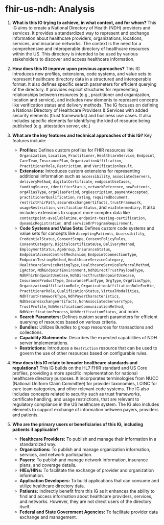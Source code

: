 # fhir-us-ndh: Analysis

1.  **What is this IG trying to achieve, in what context, and for whom?** This IG aims to create a National Directory of Health (NDH) providers and services. It provides a standardized way to represent and exchange information about healthcare providers, organizations, locations, services, and insurance networks. The context is the need for a comprehensive and interoperable directory of healthcare resources within the US. This directory is intended to be used by various stakeholders to discover and access healthcare information.

2.  **How does this IG improve upon previous approaches?** This IG introduces new profiles, extensions, code systems, and value sets to represent healthcare directory data in a structured and interoperable format. It also defines specific search parameters for efficient querying of the directory. It provides explicit structures for representing relationships between resources (e.g., practitioner and organization, location and service), and includes new elements to represent concepts like verification status and delivery methods. The IG focuses on defining a National Directory of Healthcare Providers & Services with added security elements (trust frameworks) and business use cases. It also includes specific elements for identifying the kind of resource being published (e.g. attestation server, etc.)

3.  **What are the key features and technical approaches of this IG?** Key features include:
    *   **Profiles:** Defines custom profiles for FHIR resources like `Organization`, `Location`, `Practitioner`, `HealthcareService`, `Endpoint`, `CareTeam`, `InsurancePlan`, `OrganizationAffiliation`, `PractitionerRole`, `Restriction`, and `VerificationResult`.
    *   **Extensions:** Introduces custom extensions for representing additional information such as `accessibility`, `associatedServers`, `deliveryMethod`, `digitalCertificate`, `endpointUseCases`, `fundingSource`, `identifierStatus`, `networkReference`, `newPatients`, `orgAliasType`, `orgAliasPeriod`, `orgDescription`, `paymentAccepted`, `practitionerQualification`, `rating`, `requiredDocument`, `restrictFhirPath`, `secureExchangeArtifacts`, `trustFramework`, `usageRestriction`, `verificationStatus`, and `viaIntermediary`. It also includes extensions to support more complex data like `contactpoint-availabletime`, `endpoint-testing-certification`, `dynamicRegistration`, and `serviceOrProgramRequirement`.
    *   **Code Systems and Value Sets:** Defines custom code systems and value sets for concepts like `AcceptingPatients`, `Accessibility`, `CredentialStatus`, `ConsentScope`, `ConsentPolicyRules`, `ConsentCategory`, `DigitalcertificateUse`, `DeliveryMethod`, `EmploymentStatus`, `AgeGroup`, `InsuranceStatus`, `EndpointAccessControlMechanism`, `EndpointConnectionType`, `EndpointTestingMethod`, `HealthcareServiceCategory`, `HealthcareServiceRatingType`, `HealthcareServiceReferralMethod`, `IgActor`, `NdhEndpointEnvironment`, `NdhDirectTrustPayloadType`, `NdhFhirEndpointUseCase`, `NdhDirectTrustEndpointUsecase`, `InsuranceProductType`, `InsurancePlanType`, `OrgType`, `OrgAliasType`, `OrganizationAffiliationRole`, `OrganizationAffiliationRoleForHie`, `PractitionerRole`, `QualificationStatus`, `VirtualModalities`, `NdhTrustFrameworkType`, `NdhPayerCharacteristics`, `NdhSecureExchangeArtifacts`, `NdhAssociatedServersType`, `TrustProfile`, `NdhVerificationCommunicationMethod`, `NdhVerificationProcess`, `NdhVerificationStatus`, and more.
    *   **Search Parameters:** Defines custom search parameters for efficient querying of resources based on various criteria.
    *   **Bundles:** Utilizes Bundles to group resources for transactions and collections.
    *   **Capability Statements:** Describes the expected capabilities of NDH server implementations.
    *   **Restrictions:** Introduces a `Restriction` resource that can be used to govern the use of other resources based on configurable rules.

4.  **How does this IG relate to broader healthcare standards and regulations?** This IG builds on the HL7 FHIR standard and US Core profiles, providing a more specific implementation for national healthcare directory purposes. It incorporates terminologies from NUCC (National Uniform Claim Committee) for provider taxonomies, LOINC for care team categories, and other relevant code systems. The IG also includes concepts related to security such as trust frameworks, certificate handling, and usage restrictions, that are relevant to regulatory compliance in the US healthcare system. The IG also includes elements to support exchange of information between payers, providers and patients.

5.  **Who are the primary users or beneficiaries of this IG, including patients if applicable?**
    *   **Healthcare Providers:** To publish and manage their information in a standardized way.
    *   **Organizations:** To publish and manage organization information, services, and network participation.
    *   **Payers:** To publish and manage network information, insurance plans, and coverage details.
    *   **HIEs/HINs:** To facilitate the exchange of provider and organization information.
    *   **Application Developers:** To build applications that can consume and utilize healthcare directory data.
    *   **Patients:** Indirectly benefit from this IG as it enhances the ability to find and access information about healthcare providers, services, and networks. However, they are not direct users of the directory itself.
    *   **Federal and State Government Agencies:** To facilitate provider data exchange and management.
